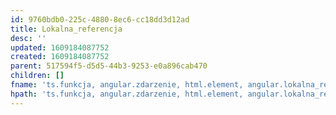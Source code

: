 ```yaml
---
id: 9760bdb0-225c-4880-8ec6-cc18dd3d12ad
title: Lokalna_referencja
desc: ''
updated: 1609184087752
created: 1609184087752
parent: 517594f5-d5d5-44b3-9253-e0a896cab470
children: []
fname: 'ts.funkcja, angular.zdarzenie, html.element, angular.lokalna_referencja'
hpath: 'ts.funkcja, angular.zdarzenie, html.element, angular.lokalna_referencja'
---
```



